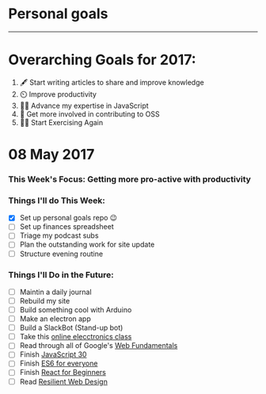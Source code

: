 # Personal goals
---

# Overarching Goals for 2017:
1. 🖋️ Start writing articles to share and improve knowledge
2. ⏲️ Improve productivity
2. 👨‍💻 Advance my expertise in JavaScript
3. 📖 Get more involved in contributing to OSS
4. 💪🏼 Start Exercising Again

# 08 May 2017

### This Week's Focus: Getting more pro-active with productivity

### Things I'll do This Week:

- [x] Set up personal goals repo 😉
- [ ] Set up finances spreadsheet
- [ ] Triage my podcast subs
- [ ] Plan the outstanding work for site update
- [ ] Structure evening routine

### Things I'll Do in the Future:

- [ ] Maintin a daily journal
- [ ] Rebuild my site
- [ ] Build something cool with Arduino
- [ ] Make an electron app
- [ ] Build a SlackBot (Stand-up bot)
- [ ] Take this [online elecctronics class](http://www.instructables.com/class/Electronics-Class/)
- [ ] Read through all of Google's [Web Fundamentals](https://developers.google.com/web/fundamentals/)
- [ ] Finish [JavaScript 30](https://javascript30.com/)
- [ ] Finish [ES6 for everyone](https://es6.io/)
- [ ] Finish [React for Beginners](https://reactforbeginners.com/)
- [ ] Read [Resilient Web Design](https://resilientwebdesign.com/)
